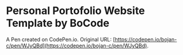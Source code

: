 # Personal Portofolio Website Template by BoCode

A Pen created on CodePen.io. Original URL: [https://codepen.io/bojan-c/pen/WJyQBd](https://codepen.io/bojan-c/pen/WJyQBd).


